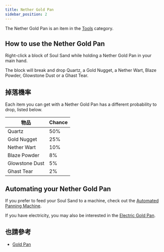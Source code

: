 ```yaml
---
title: Nether Gold Pan
sidebar_position: 2
---
```


The Nether Gold Pan is an item in the [Tools](Tools) category.

## How to use the Nether Gold Pan

Right-click a block of Soul Sand while holding a Nether Gold Pan in your main hand.

The block will break and drop Quartz, a Gold Nugget, a Nether Wart, Blaze Powder, Glowstone Dust or a Ghast Tear.

## 掉落機率

Each item you can get with a Nether Gold Pan has a different probability to drop, listed below.

| 物品             | Chance |
| -------------- | ------ |
| Quartz         | 50%    |
| Gold Nugget    | 25%    |
| Nether Wart    | 10%    |
| Blaze Powder   | 8%     |
| Glowstone Dust | 5%     |
| Ghast Tear     | 2%     |

## Automating your Nether Gold Pan

If you prefer to feed your Soul Sand to a machine, check out the [Automated Panning Machine](Automated-Panning-Machine).

If you have electricity, you may also be interested in the [Electric Gold Pan](Electric-Gold-Pan).

## 也請參考

* [Gold Pan](Gold-Pan)
